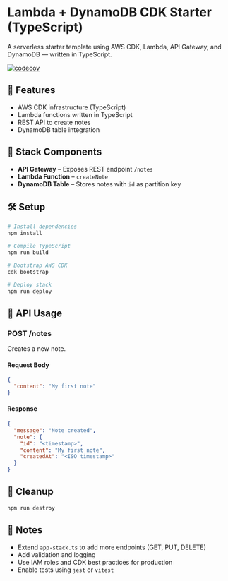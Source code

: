 # Lambda + DynamoDB CDK Starter (TypeScript)

A serverless starter template using AWS CDK, Lambda, API Gateway, and DynamoDB — written in TypeScript.

[![codecov](https://codecov.io/gh/VictorFajardo/nestkit-backend/branch/main/graph/badge.svg)](https://codecov.io/gh/VictorFajardo/nestkit-backend)

## 🚀 Features

- AWS CDK infrastructure (TypeScript)
- Lambda functions written in TypeScript
- REST API to create notes
- DynamoDB table integration

## 🧱 Stack Components

- **API Gateway** – Exposes REST endpoint `/notes`
- **Lambda Function** – `createNote`
- **DynamoDB Table** – Stores notes with `id` as partition key

## 🛠 Setup

```bash
# Install dependencies
npm install

# Compile TypeScript
npm run build

# Bootstrap AWS CDK
cdk bootstrap

# Deploy stack
npm run deploy
```

## 📡 API Usage

### POST /notes

Creates a new note.

#### Request Body

```json
{
  "content": "My first note"
}
```

#### Response

```json
{
  "message": "Note created",
  "note": {
    "id": "<timestamp>",
    "content": "My first note",
    "createdAt": "<ISO timestamp>"
  }
}
```

## 🧼 Cleanup

```bash
npm run destroy
```

## 📘 Notes

- Extend `app-stack.ts` to add more endpoints (GET, PUT, DELETE)
- Add validation and logging
- Use IAM roles and CDK best practices for production
- Enable tests using `jest` or `vitest`
